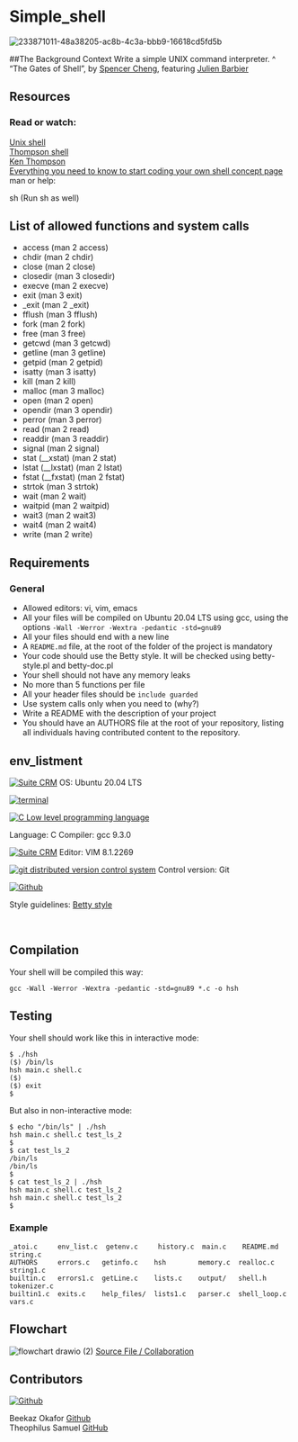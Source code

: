 
# Simple_shell
![233871011-48a38205-ac8b-4c3a-bbb9-16618cd5fd5b](https://user-images.githubusercontent.com/36473098/233871153-f188a94d-8860-4218-811d-cdd65685d8b9.jpg)

##The Background Context
Write a simple UNIX command interpreter.
 ^ “The Gates of Shell”, by [Spencer Cheng](https://intranet.alxswe.com/rltoken/AtYRSM03vJDrko9xHodxFQ), featuring [Julien Barbier](https://intranet.alxswe.com/rltoken/-ezXgcyfhc8qU1DeUInLUA)


## Resources
### Read or watch:

[Unix shell](https://en.wikipedia.org/wiki/Unix_shell) <br>
[Thompson shell](https://en.wikipedia.org/wiki/Thompson_shell) <br>
[Ken Thompson](https://en.wikipedia.org/wiki/Ken_Thompson) <br>
[Everything you need to know to start coding your own shell concept page](https://intranet.alxswe.com/concepts/64) <br>
man or help:

sh (Run sh as well)


## List of allowed functions and system calls
* access (man 2 access)<br>
* chdir (man 2 chdir)<br>
* close (man 2 close)<br>
* closedir (man 3 closedir)<br>
* execve (man 2 execve)<br>
* exit (man 3 exit)<br>
* _exit (man 2 _exit)<br>
* fflush (man 3 fflush)<br>
* fork (man 2 fork)<br>
* free (man 3 free)<br>
* getcwd (man 3 getcwd)<br>
* getline (man 3 getline)<br>
* getpid (man 2 getpid)<br>
* isatty (man 3 isatty)<br>
* kill (man 2 kill)<nr>
* malloc (man 3 malloc)<br>
* open (man 2 open)<br>
* opendir (man 3 opendir)<br>
* perror (man 3 perror)<br>
* read (man 2 read)<br>
* readdir (man 3 readdir)<br>
* signal (man 2 signal)<br>
* stat (__xstat) (man 2 stat)<br>
* lstat (__lxstat) (man 2 lstat)<br>
* fstat (__fxstat) (man 2 fstat)<br>
* strtok (man 3 strtok)<br>
* wait (man 2 wait)<br>
* waitpid (man 2 waitpid)<br>
* wait3 (man 2 wait3)<br>
* wait4 (man 2 wait4)<br>
* write (man 2 write)<br>


## Requirements
### General
* Allowed editors: vi, vim, emacs <br>
* All your files will be compiled on Ubuntu 20.04 LTS using gcc, using the options `-Wall -Werror -Wextra -pedantic -std=gnu89` <br>
* All your files should end with a new line <br>
* A `README.md` file, at the root of the folder of the project is mandatory <br>
* Your code should use the Betty style. It will be checked using betty-style.pl and betty-doc.pl <br>
* Your shell should not have any memory leaks <br>
* No more than 5 functions per file <br>
* All your header files should be `include guarded` <br>
* Use system calls only when you need to (why?) <br>
* Write a README with the description of your project <br>
* You should have an AUTHORS file at the root of your repository, listing all individuals having contributed content to the repository.


## env_listment

<!-- ubuntu -->
<a href="https://ubuntu.com/" target="_blank"> <img height="" src="https://img.shields.io/static/v1?label=&message=Ubuntu&color=E95420&logo=Ubuntu&logoColor=E95420&labelColor=2F333A" alt="Suite CRM"></a>
OS: Ubuntu 20.04 LTS
<!-- bash -->
<a href="https://www.gnu.org/software/bash/" target="_blank"> <img height="" src="https://img.shields.io/static/v1?label=&message=GNU%20Bash&color=4EAA25&logo=GNU%20Bash&logoColor=4EAA25&labelColor=2F333A" alt="terminal"></a>
<!-- c -->	<a href="https://www.cprogramming.com/" target="_blank"><img src="https://img.shields.io/static/v1?label=&message=C%20Language&color=5C6BC0&logo=c&logoColor=A8B9CC&labelColor=2F333A" alt="C Low level programming language"></a>
Language: C
Compiler: gcc 9.3.0
<!-- vim -->
<a href="https://www.vim.org/" target="_blank"> <img height="" src="https://img.shields.io/static/v1?label=&message=Vim&color=019733&logo=Vim&logoColor=019733&labelColor=2F333A" alt="Suite CRM"></a>
Editor: VIM 8.1.2269
<!-- git -->
<a href="https://git-scm.com/" target="_blank"> <img height="" src="https://img.shields.io/static/v1?label=&message=Git&color=F05032&logo=Git&logoColor=F05032&labelColor=2F333A" alt="git distributed version control system"></a>
Control version: Git
<!-- github -->
<a href="https://github.com" target="_blank"> <img height="" src="https://img.shields.io/static/v1?label=&message=GitHub&color=181717&logo=GitHub&logoColor=f2f2f2&labelColor=2F333A" alt="Github"></a>

Style guidelines: [Betty style](https://github.com/holbertonschool/Betty/wiki)

<br>


## Compilation 
Your shell will be compiled this way:
```
gcc -Wall -Werror -Wextra -pedantic -std=gnu89 *.c -o hsh
```
## Testing
Your shell should work like this in interactive mode:
```
$ ./hsh
($) /bin/ls
hsh main.c shell.c
($)
($) exit
$
```

But also in non-interactive mode:
```
$ echo "/bin/ls" | ./hsh
hsh main.c shell.c test_ls_2
$
$ cat test_ls_2
/bin/ls
/bin/ls
$
$ cat test_ls_2 | ./hsh
hsh main.c shell.c test_ls_2
hsh main.c shell.c test_ls_2
$
```

### Example
```
_atoi.c     env_list.c  getenv.c     history.c  main.c    README.md     string.c
AUTHORS     errors.c   getinfo.c    hsh        memory.c  realloc.c     string1.c
builtin.c   errors1.c  getLine.c    lists.c    output/   shell.h       tokenizer.c
builtin1.c  exits.c    help_files/  lists1.c   parser.c  shell_loop.c  vars.c
```


## Flowchart
![flowchart drawio (2)](https://user-images.githubusercontent.com/36473098/234982394-336a9845-c20f-454c-882d-869c880f174f.png)
[Source File / Collaboration](https://drive.google.com/file/d/13yyknT52N1JvjNwGSeiQgjS7pCeDGAea/view?usp=sharing)



## Contributors
<!-- github -->
<a href="https://github.com" target="_blank"> <img height="" src="https://img.shields.io/static/v1?label=&message=GitHub&color=181717&logo=GitHub&logoColor=f2f2f2&labelColor=2F333A" alt="Github"></a>

Beekaz Okafor [Github](https://github.com/beekaz)   <br>
Theophilus Samuel [GitHub](https://github.com/ConnectedDot)
